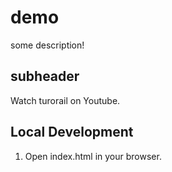 # demo

some description!


## subheader

Watch turorail on Youtube.

## Local Development

1. Open index.html in your browser.